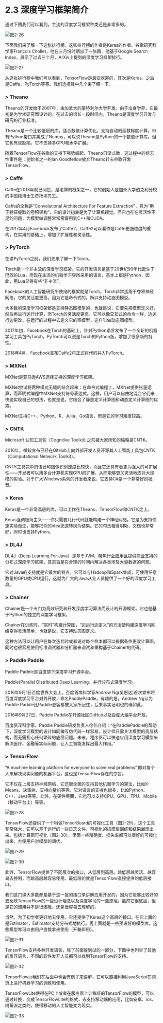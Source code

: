 # 2.3 深度学习框架简介

通过下图我们可以看到，主流的深度学习框架种类还是非常多的。

![&#x56FE;2-26](../../.gitbook/assets/image%20%28185%29.png)

下面我们来了解一下这张排行榜。这张排行榜的作者是Keras的作者、谷歌研究科学家François Chollet，他在三月份时晒出了一张图，他基于Google Search Index，展示了过去三个月，ArXiv上提到的深度学习框架排行。

![&#x56FE;2-27](../../.gitbook/assets/image%20%2870%29.png)

从这张排行榜中我们可以看到，TensorFlow是最受欢迎的，其次是Keras，之后是Caffe、PyTorch等等。我们选择其中几个来了解一下。



### &gt; Theano

Theano的开发始于2007年，由加拿大的蒙特利尔大学开发。由于出身学界，它最初是为学术研究而设计的，在过去的很长一段时间内，Theano是深度学习开发与研究的行业标准。

Theano是一个比较低层的库，适合数值计算优化。支持自动的函数梯度计算，带有Python接口并集成了Numpy，可以说Theano是Python的一个数值计算库。但它也有些缺陷，它不支持多GPU和水平扩展。

随着TensorFlow在谷歌的支持下强势崛起，Theano日渐式微，这过程中的标志性事件是：创始者之一的Ian Goodfellow放弃Theano转去谷歌开发TensorFlow。

#### 

### &gt; Caffe

Caffe在2013年就已问世，是老牌的框架之一，它的创始人是加州大学伯克利分校的中国籍博士生贾扬清先生。

Caffe的全称是“Convolutional Architecture For Feature Extraction”，意为“用于特征提取的卷积架构”，它的设计初衷是为了计算机视觉。但它也存在灵活性不足的问题，为模型做调整常常需要用到C++和CUDA。

在2017年4月Facebook发布了Caffe2，Caffe2可以看作是Caffe更细粒度的重构，在实用的基础上，增加了扩展性和灵活性。



### &gt; PyTorch

在讲PyTorch之前，我们先来了解一下Torch。

Torch是一个非主流的深度学习框架，它的开发语言是基于20世纪90年代诞生于巴西的Lua，而现在主流的机器学习界所采用的语言，基本上都是Python，因此，用Lua显得有些“非主流”。

Facebook的人工智能研究所使用的框架就是Torch。Torch非常适用于卷积神经网络，它的灵活度更高，因为它是命令式的，所以支持动态图模型。

大多数的深度学习框架都是支持静态图模型的，也就是说，它要先把模型定义好，然后再进行运行计算，而Torch的灵活度更高，它可以像交互式的命令一样，边运行边更改，在运行的过程中去定义它的图模型，这样叫做动态图模型。

2017年初，Facebook在Torch的基础上，针对Python语言发布了一个全新的机器学习工具包PyTorch。PyTorch可以说是Torch的Python版，增加了很多新的特性。

2018年4月，Facebook宣布Caffe2将正式将代码并入PyTorch。



### &gt; MXNet

MXNet是亚马逊AWS选择支持的深度学习框架。

MXNet尝试将两种模式无缝的结合起来：在命令式编程上，MXNet提供张量运算，而声明式编程中MXNet支持符号表达式。这样，用户可以自由地混合它们来快速实现自己的想法，也就是说，它结合了静态定义计算图和动态定义计算图的优势。

MXNet支持C++、Python、R、Julia、Go语言，但是它的学习难度较高。

#### 

### &gt; CNTK

Microsoft 认知工具包（Cognitive Toolkit\) 之前被大家所知的缩略是CNTK。

2016年，微软宣布已经在GitHub上向外部开发人员开源其人工智能工具包CNTK（Computational Network Toolkit）。

CNTK工具包中的语音和图像识别速度比较快，而且它还具有着更为强大的可扩展性——开发者可以用多台计算机实现GPU的扩展，从而能够更加灵活地应对大规模的实验。对于广大Windows系列的开发者来说，它支持C\#是一个非常好的福音。

#### 

### &gt; Keras

Keras是一个非常高层的库，可以工作在Theano、TensorFlow和CNTK之上。

Keras强调极简主义——你只需要几行代码就能构建一个神经网络。它是为支持快速实验而生，能够把你的idea迅速转换为结果。它的句法相当明晰，文档也非常好，同时也支持Python。

#### 

### &gt; DL4J

DL4J（Deep Learning For Java）是基于JVM、聚焦行业应用且提供商业支持的分布式深度学习框架，其宗旨是在合理的时间内解决各类涉及大量数据的问题。

它对Java的支持就是它最大的特点。它可以与Hadoop和Spark集成，可使用任意数量的GPU或CPU运行。这就为广大的Java从业人员提供了一个好的深度学习工具。

#### 

### &gt; Chainer

Chainer是一个专门为高效研究和开发深度学习算法而设计的开源框架。它也是基于Python的独立的深度学习框架。

Chainer在训练时，“实时”构建计算图，“边运行边定义”的方法使构建深度学习网络变得灵活简单，也就是说，它支持动态图定义。

这种方法可以让用户在每次迭代时或者说对每个样本都可以根据条件更改计算图，同时也很容易使用标准调试器和分析器来调试和重构基于Chainer的代码。

#### 

### &gt; Paddle Paddle

Paddle Paddle是百度旗下深度学习开源平台。

Paddle\(Parallel Distributed Deep Learning，并行分布式深度学习\)。

2016年9月1日百度世界大会上，百度首席科学家Andrew Ng\(吴恩达\)首次宣布将百度深度学习平台对外开放，命名PaddlePaddle。有趣的是，Andrew Ng认为Paddle Paddle比Paddle更容易被大家所记住，后来事实证明也的确如此。

2016年9月27日，Paddle Paddle在开源社区GitHub以及百度大脑平台开放。

百度资深科学家、Paddle Paddle研发负责人徐伟介绍：“在PaddlePaddle的帮助下，深度学习模型的设计如同编写伪代码一样容易，设计师只需关注模型的高层结构，而无需担心任何琐碎的底层问题。未来，程序员可以快速应用深度学习模型来解决医疗、金融等实际问题，让人工智能发挥出最大作用。”

#### 

### &gt; TensorFlow

“A machine learning platform for everyone to solve real problems”,即对每个人来解决现实问题的机器平台，这也是TensorFlow存在的宗旨。

它不仅在上层支持神经网络，它还很全面的支持其他机器学习的算法，比如K-Means、决策树、支持向量机等等。它对语言的支持也很多，比如Python、C++、Java等等。此外，在硬件层面，它也可以支持CPU、GPU、TPU、Mobile（移动平台上）等等。

![&#x56FE;2-28](../../.gitbook/assets/image%20%28327%29.png)

TensorFlow还提供了一个叫做TensorBoard的可视化工具（图2-29），这个工具非常强大，它可以基于运行的一些日志文件，可视化的把模型训练和结果展现出来。包括计算图可视化（图2-30），里面一些精确度、损失率都可以很好的可视化出来，方便用户对模型的调优。

![&#x56FE;2-29](../../.gitbook/assets/image%20%28248%29.png)

![&#x56FE;2-30](../../.gitbook/assets/image%20%28275%29.png)

此外，TensorFlow提供了不同层次的接口，从低层到高层。越低层越灵活、越容易去控制，而越高层越容易使用。最低层的就是TensorFlow直接提供的低层接口。

我们这门课大多数都是基于这一层的接口来讲解应用开发的，因为它能够比较好的去反映TensorFlow的一些设计理念以及深度学习的一些原理。虽然它很底层，但是它的调用并不是很困难，还是很容易去理解的。

当然，为了初学者更好地去使用，它还提供了Keras这个高层的接口。在它上面的是Estimator，Estimator支持分布式地执行。再上面就是一些预设好的模型库，这些模型库可以由用户直接拿来使用（开箱即用）。

![&#x56FE;2-31](../../.gitbook/assets/image%20%2886%29.png)

TensorFlow支持多种开发语言，除了前面提到过的一部分，下图中也列举了其他的发开语言，不同的软件发开人员都可以找到TensorFlow的支持。

![&#x56FE;2-32](../../.gitbook/assets/image%20%2860%29.png)

TensorFlow.js我们在后面中也会有例子来讲解，它可以直接利用JavaScript在网页上进行机器学习的训练和使用。

TensorFlowLite使得在PC上或者在服务器上训练好的TensorFlow的模型，可以通过转换，变成TensorFlowLite的格式，去支持移动端的应用，比如安卓、ios、树莓派之类的，使得移动的人工智能变为现实。

![&#x56FE;2-33](../../.gitbook/assets/image%20%28171%29.png)


